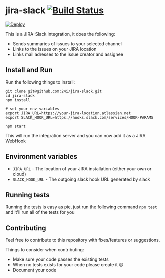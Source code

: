 # jira-slack [![Build Status](https://travis-ci.org/24i/jira-slack.svg?branch=master)](https://travis-ci.org/24i/jira-slack)

[![Deploy](https://www.herokucdn.com/deploy/button.svg)](https://heroku.com/deploy?template=https://github.com/24i/jira-slack)

This is a JIRA-Slack integration, it does the following:

* Sends summaries of issues to your selected channel
* Links to the issues on your JIRA location
* Links mail adresses to the issue creator and assignee

## Install and Run

Run the following things to install:

```
git clone git@github.com:24i/jira-slack.git
cd jira-slack
npm install

# set your env variables
export JIRA_URL=https://your-jira-location.atlassian.net
export SLACK_HOOK_URL=https://hooks.slack.com/services/HOOK-PARAMS

npm start
```

This will run the integration server and you can now add it as a JIRA WebHook

## Environment variables
* `JIRA_URL` - The location of your JIRA installation (either your own or cloud)
* `SLACK_HOOK_URL` - The outgoing slack hook URL generated by slack

## Running tests
Running the tests is easy as pie, just run the following command `npm test` and it'll run all of the tests for you

## Contributing

Feel free to contribute to this repository with fixes/features or suggestions.

Things to consider when contributing:
* Make sure your code passes the existing tests
* When no tests exists for your code please create it :smile:
* Document your code